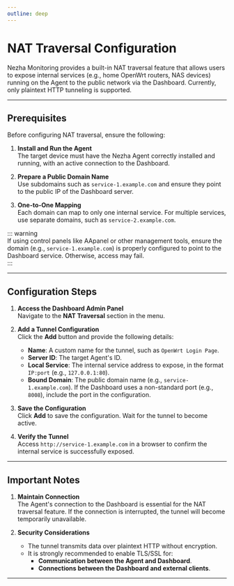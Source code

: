 ```yaml
---
outline: deep
---
```


# NAT Traversal Configuration

Nezha Monitoring provides a built-in NAT traversal feature that allows users to expose internal services (e.g., home OpenWrt routers, NAS devices) running on the Agent to the public network via the Dashboard. Currently, only plaintext HTTP tunneling is supported.

---

## Prerequisites

Before configuring NAT traversal, ensure the following:

1. **Install and Run the Agent**  
   The target device must have the Nezha Agent correctly installed and running, with an active connection to the Dashboard.

2. **Prepare a Public Domain Name**  
   Use subdomains such as `service-1.example.com` and ensure they point to the public IP of the Dashboard server.

3. **One-to-One Mapping**  
   Each domain can map to only one internal service. For multiple services, use separate domains, such as `service-2.example.com`.

::: warning  
If using control panels like AApanel or other management tools, ensure the domain (e.g., `service-1.example.com`) is properly configured to point to the Dashboard service. Otherwise, access may fail.  
:::

---

## Configuration Steps

1. **Access the Dashboard Admin Panel**  
   Navigate to the **NAT Traversal** section in the menu.

2. **Add a Tunnel Configuration**  
   Click the **Add** button and provide the following details:
   - **Name**: A custom name for the tunnel, such as `OpenWrt Login Page`.
   - **Server ID**: The target Agent's ID.
   - **Local Service**: The internal service address to expose, in the format `IP:port` (e.g., `127.0.0.1:80`).
   - **Bound Domain**: The public domain name (e.g., `service-1.example.com`). If the Dashboard uses a non-standard port (e.g., `8008`), include the port in the configuration.

3. **Save the Configuration**  
   Click **Add** to save the configuration. Wait for the tunnel to become active.

4. **Verify the Tunnel**  
   Access `http://service-1.example.com` in a browser to confirm the internal service is successfully exposed.

---

## Important Notes

1. **Maintain Connection**  
   The Agent's connection to the Dashboard is essential for the NAT traversal feature. If the connection is interrupted, the tunnel will become temporarily unavailable.

2. **Security Considerations**  
   - The tunnel transmits data over plaintext HTTP without encryption.  
   - It is strongly recommended to enable TLS/SSL for:
     - **Communication between the Agent and Dashboard**.
     - **Connections between the Dashboard and external clients**.

---
